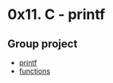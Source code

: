 # 0x11. C - printf
## Group project

* [printf](https://github.com/Gloria-smile/printf/blob/master/_printf.c)
* [functions](https://github.com/Gloria-smile/printf/blob/master/functions.c)

